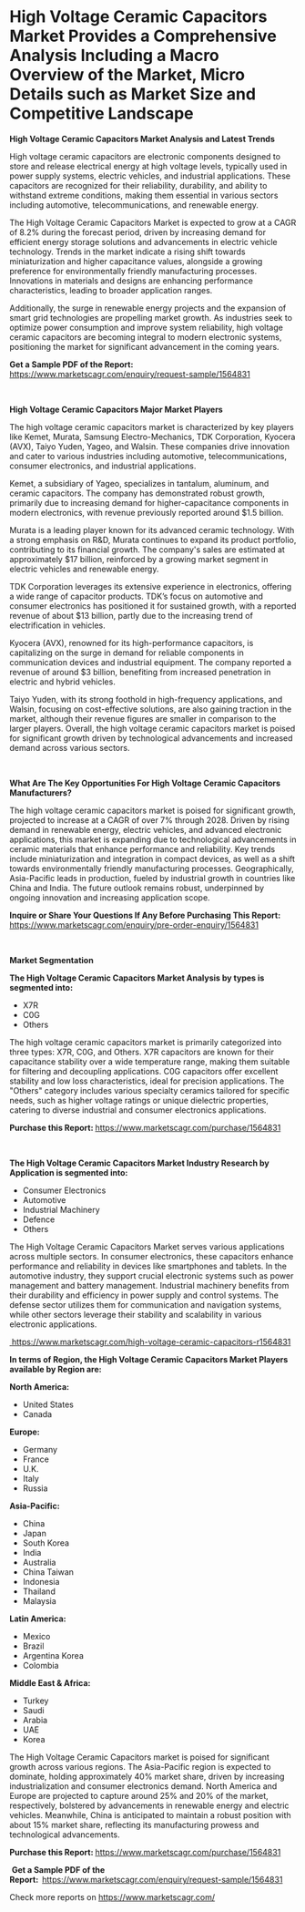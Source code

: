 <p><h1>High Voltage Ceramic Capacitors Market Provides a Comprehensive Analysis Including a Macro Overview of the Market, Micro Details such as Market Size and Competitive Landscape</h1></p><p><strong>High Voltage Ceramic Capacitors Market Analysis and Latest Trends</strong></p>
<p><p>High voltage ceramic capacitors are electronic components designed to store and release electrical energy at high voltage levels, typically used in power supply systems, electric vehicles, and industrial applications. These capacitors are recognized for their reliability, durability, and ability to withstand extreme conditions, making them essential in various sectors including automotive, telecommunications, and renewable energy. </p><p>The High Voltage Ceramic Capacitors Market is expected to grow at a CAGR of 8.2% during the forecast period, driven by increasing demand for efficient energy storage solutions and advancements in electric vehicle technology. Trends in the market indicate a rising shift towards miniaturization and higher capacitance values, alongside a growing preference for environmentally friendly manufacturing processes. Innovations in materials and designs are enhancing performance characteristics, leading to broader application ranges.</p><p>Additionally, the surge in renewable energy projects and the expansion of smart grid technologies are propelling market growth. As industries seek to optimize power consumption and improve system reliability, high voltage ceramic capacitors are becoming integral to modern electronic systems, positioning the market for significant advancement in the coming years.</p></p>
<p><strong>Get a Sample PDF of the Report:&nbsp;</strong> <a href="https://www.marketscagr.com/enquiry/request-sample/1564831?utm_campaign=1886&utm_medium=2&utm_source=Github&utm_content=ia&utm_term=12022025&utm_id=high-voltage-ceramic-capacitors">https://www.marketscagr.com/enquiry/request-sample/1564831</a></p>
<p>&nbsp;</p>
<p><strong>High Voltage Ceramic Capacitors Major Market Players</strong></p>
<p><p>The high voltage ceramic capacitors market is characterized by key players like Kemet, Murata, Samsung Electro-Mechanics, TDK Corporation, Kyocera (AVX), Taiyo Yuden, Yageo, and Walsin. These companies drive innovation and cater to various industries including automotive, telecommunications, consumer electronics, and industrial applications.</p><p>Kemet, a subsidiary of Yageo, specializes in tantalum, aluminum, and ceramic capacitors. The company has demonstrated robust growth, primarily due to increasing demand for higher-capacitance components in modern electronics, with revenue previously reported around $1.5 billion.</p><p>Murata is a leading player known for its advanced ceramic technology. With a strong emphasis on R&D, Murata continues to expand its product portfolio, contributing to its financial growth. The company's sales are estimated at approximately $17 billion, reinforced by a growing market segment in electric vehicles and renewable energy.</p><p>TDK Corporation leverages its extensive experience in electronics, offering a wide range of capacitor products. TDK’s focus on automotive and consumer electronics has positioned it for sustained growth, with a reported revenue of about $13 billion, partly due to the increasing trend of electrification in vehicles.</p><p>Kyocera (AVX), renowned for its high-performance capacitors, is capitalizing on the surge in demand for reliable components in communication devices and industrial equipment. The company reported a revenue of around $3 billion, benefiting from increased penetration in electric and hybrid vehicles.</p><p>Taiyo Yuden, with its strong foothold in high-frequency applications, and Walsin, focusing on cost-effective solutions, are also gaining traction in the market, although their revenue figures are smaller in comparison to the larger players. Overall, the high voltage ceramic capacitors market is poised for significant growth driven by technological advancements and increased demand across various sectors.</p></p>
<p>&nbsp;</p>
<p><strong>What Are The Key Opportunities For High Voltage Ceramic Capacitors Manufacturers?</strong></p>
<p><p>The high voltage ceramic capacitors market is poised for significant growth, projected to increase at a CAGR of over 7% through 2028. Driven by rising demand in renewable energy, electric vehicles, and advanced electronic applications, this market is expanding due to technological advancements in ceramic materials that enhance performance and reliability. Key trends include miniaturization and integration in compact devices, as well as a shift towards environmentally friendly manufacturing processes. Geographically, Asia-Pacific leads in production, fueled by industrial growth in countries like China and India. The future outlook remains robust, underpinned by ongoing innovation and increasing application scope.</p></p>
<p><strong>Inquire or Share Your Questions If Any Before Purchasing This Report:</strong> <a href="https://www.marketscagr.com/enquiry/pre-order-enquiry/1564831?utm_campaign=1886&utm_medium=2&utm_source=Github&utm_content=ia&utm_term=12022025&utm_id=high-voltage-ceramic-capacitors">https://www.marketscagr.com/enquiry/pre-order-enquiry/1564831</a></p>
<p>&nbsp;</p>
<p><strong>Market Segmentation</strong></p>
<p><strong>The High Voltage Ceramic Capacitors Market Analysis by types is segmented into:</strong></p>
<p><ul><li>X7R</li><li>C0G</li><li>Others</li></ul></p>
<p><p>The high voltage ceramic capacitors market is primarily categorized into three types: X7R, C0G, and Others. X7R capacitors are known for their capacitance stability over a wide temperature range, making them suitable for filtering and decoupling applications. C0G capacitors offer excellent stability and low loss characteristics, ideal for precision applications. The "Others" category includes various specialty ceramics tailored for specific needs, such as higher voltage ratings or unique dielectric properties, catering to diverse industrial and consumer electronics applications.</p></p>
<p><strong>Purchase this Report:&nbsp;</strong><a href="https://www.marketscagr.com/purchase/1564831?utm_campaign=1886&utm_medium=2&utm_source=Github&utm_content=ia&utm_term=12022025&utm_id=high-voltage-ceramic-capacitors">https://www.marketscagr.com/purchase/1564831</a></p>
<p>&nbsp;</p>
<p><strong>The High Voltage Ceramic Capacitors Market Industry Research by Application is segmented into:</strong></p>
<p><ul><li>Consumer Electronics</li><li>Automotive</li><li>Industrial Machinery</li><li>Defence</li><li>Others</li></ul></p>
<p><p>The High Voltage Ceramic Capacitors Market serves various applications across multiple sectors. In consumer electronics, these capacitors enhance performance and reliability in devices like smartphones and tablets. In the automotive industry, they support crucial electronic systems such as power management and battery management. Industrial machinery benefits from their durability and efficiency in power supply and control systems. The defense sector utilizes them for communication and navigation systems, while other sectors leverage their stability and scalability in various electronic applications.</p></p>
<p><a href="https://www.marketscagr.com/high-voltage-ceramic-capacitors-r1564831?utm_campaign=1886&utm_medium=2&utm_source=Github&utm_content=ia&utm_term=12022025&utm_id=high-voltage-ceramic-capacitors">&nbsp;https://www.marketscagr.com/high-voltage-ceramic-capacitors-r1564831</a></p>
<p><strong>In terms of Region, the High Voltage Ceramic Capacitors Market Players available by Region are:</strong></p>
<p>
    <p> <strong> North America: </strong>
        <ul>
            <li>United States</li>
            <li>Canada</li>
        </ul>
        </p> 
    <p> <strong> Europe: </strong>
        <ul>
            <li>Germany</li>
            <li>France</li>
            <li>U.K.</li>
            <li>Italy</li>
            <li>Russia</li>
        </ul>
        </p> 
    <p> <strong> Asia-Pacific: </strong>
        <ul>
            <li>China</li>
            <li>Japan</li>
            <li>South Korea</li>
            <li>India</li>
            <li>Australia</li>
            <li>China Taiwan</li>
            <li>Indonesia</li>
            <li>Thailand</li>
            <li>Malaysia</li>
        </ul>
        </p> 
    <p> <strong> Latin America: </strong>
        <ul>
            <li>Mexico</li>
            <li>Brazil</li>
            <li>Argentina Korea</li>
            <li>Colombia</li>
        </ul>
        </p> 
    <p> <strong> Middle East & Africa: </strong>
        <ul>
            <li>Turkey</li>
            <li>Saudi</li>
            <li>Arabia</li>
            <li>UAE</li>
            <li>Korea</li>
        </ul>
    </p>
    </p>
<p><p>The High Voltage Ceramic Capacitors market is poised for significant growth across various regions. The Asia-Pacific region is expected to dominate, holding approximately 40% market share, driven by increasing industrialization and consumer electronics demand. North America and Europe are projected to capture around 25% and 20% of the market, respectively, bolstered by advancements in renewable energy and electric vehicles. Meanwhile, China is anticipated to maintain a robust position with about 15% market share, reflecting its manufacturing prowess and technological advancements.</p></p>
<p><strong>Purchase this Report: </strong><a href="https://www.marketscagr.com/purchase/1564831?utm_campaign=1886&utm_medium=2&utm_source=Github&utm_content=ia&utm_term=12022025&utm_id=high-voltage-ceramic-capacitors">https://www.marketscagr.com/purchase/1564831</a></p>
<p>&nbsp;<strong>Get a Sample PDF of the Report:&nbsp;&nbsp;</strong><a href="https://www.marketscagr.com/enquiry/request-sample/1564831?utm_campaign=1886&utm_medium=2&utm_source=Github&utm_content=ia&utm_term=12022025&utm_id=high-voltage-ceramic-capacitors">https://www.marketscagr.com/enquiry/request-sample/1564831</a></p>
<p><strong></strong></p>
<p>Check more reports on <a href="https://www.marketscagr.com/?utm_campaign=1886&utm_medium=2&utm_source=Github&utm_content=ia&utm_term=12022025&utm_id=high-voltage-ceramic-capacitors">https://www.marketscagr.com/</a></p>